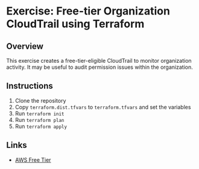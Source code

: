 # Exercise: Free-tier Organization CloudTrail using Terraform

## Overview

This exercise creates a free-tier-eligible CloudTrail to monitor organization activity. It may be useful to audit permission issues within the organization.

## Instructions

1. Clone the repository
2. Copy `terraform.dist.tfvars` to `terraform.tfvars` and set the variables
3. Run `terraform init`
4. Run `terraform plan`
5. Run `terraform apply`

## Links

- [AWS Free Tier](https://aws.amazon.com/free/)